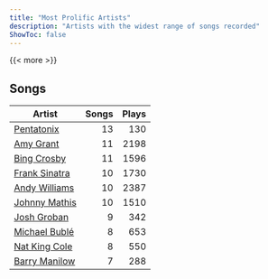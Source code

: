 ```yaml
---
title: "Most Prolific Artists"
description: "Artists with the widest range of songs recorded"
ShowToc: false
---
```


{{< more >}}

## Songs
Artist | Songs | Plays 
----- | -----: | ----: 
[Pentatonix](/artists/pentatonix-655231) | 13 | 130
[Amy Grant](/artists/amy-grant-3053) | 11 | 2198
[Bing Crosby](/artists/bing-crosby-1864) | 11 | 1596
[Frank Sinatra](/artists/frank-sinatra-739) | 10 | 1730
[Andy Williams](/artists/andy-williams-16425) | 10 | 2387
[Johnny Mathis](/artists/johnny-mathis-14581) | 10 | 1510
[Josh Groban](/artists/josh-groban-58260) | 9 | 342
[Michael Bublé](/artists/michael-buble-58319) | 8 | 653
[Nat King Cole](/artists/nat-king-cole-3428) | 8 | 550
[Barry Manilow](/artists/barry-manilow-31897) | 7 | 288

